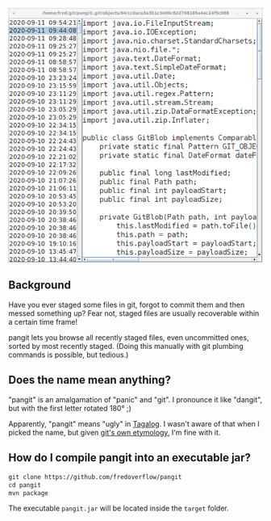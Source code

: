 ![pangit](pangit.png)

## Background

Have you ever staged some files in git, forgot to commit them and then messed something up?
Fear not, staged files are usually recoverable within a certain time frame!

pangit lets you browse all recently staged files, even uncommitted ones, sorted by most recently staged.
(Doing this manually with git plumbing commands is possible, but tedious.)

## Does the name mean anything?

"pangit" is an amalgamation of "panic" and "git".
I pronounce it like "dangit", but with the first letter rotated 180° ;)

Apparently, "pangit" means "ugly" in [Tagalog](https://en.wikipedia.org/wiki/Tagalog_language).
I wasn't aware of that when I picked the name, but given [git's own etymology](https://en.wikipedia.org/wiki/Git#Naming), I'm fine with it.

## How do I compile pangit into an executable jar?
```
git clone https://github.com/fredoverflow/pangit
cd pangit
mvn package
```
The executable `pangit.jar` will be located inside the `target` folder.
